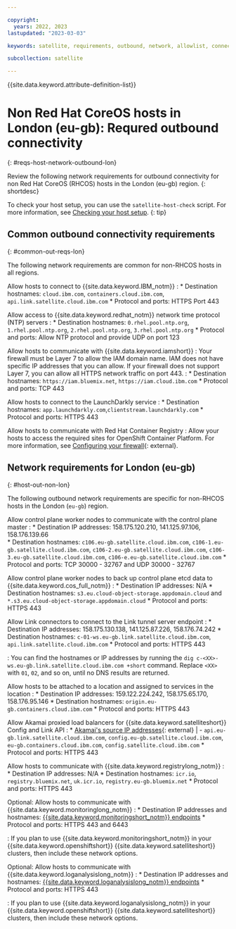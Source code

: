 ```yaml
---

copyright:
  years: 2022, 2023
lastupdated: "2023-03-03"

keywords: satellite, requirements, outbound, network, allowlist, connectivity, firewall

subcollection: satellite

---
```


{{site.data.keyword.attribute-definition-list}}

# Non Red Hat CoreOS hosts in London (eu-gb): Requred outbound connectivity
{: #reqs-host-network-outbound-lon}

Review the following network requirements for outbound connectivity for non Red Hat CoreOS (RHCOS) hosts in the London (eu-gb) region.
{: shortdesc}


To check your host setup, you can use the `satellite-host-check` script. For more information, see [Checking your host setup](/docs/satellite?topic=satellite-host-network-check).
{: tip}

## Common outbound connectivity requirements
{: #common-out-reqs-lon}

The following network requirements are common for non-RHCOS hosts in all regions. 

Allow hosts to connect to {{site.data.keyword.IBM_notm}}
:    * Destination hostnames: `cloud.ibm.com`, `containers.cloud.ibm.com`, `api.link.satellite.cloud.ibm.com`
     * Protocol and ports: HTTPS Port 443

Allow access to {{site.data.keyword.redhat_notm}} network time protocol (NTP) servers
:    * Destination hostnames: `0.rhel.pool.ntp.org`, `1.rhel.pool.ntp.org`, `2.rhel.pool.ntp.org`, `3.rhel.pool.ntp.org`
     * Protocol and ports: Allow NTP protocol and provide UDP on port 123

Allow hosts to communicate with {{site.data.keyword.iamshort}}
:    Your firewall must be Layer 7 to allow the IAM domain name. IAM does not have specific IP addresses that you can allow. If your firewall does not support Layer 7, you can allow all HTTPS network traffic on port 443.
:    * Destination hostnames: `https://iam.bluemix.net`, `https://iam.cloud.ibm.com`
     * Protocol and ports: TCP 443

Allow hosts to connect to the LaunchDarkly service
:    * Destination hostnames: `app.launchdarkly.com`,`clientstream.launchdarkly.com`
     * Protocol and ports: HTTPS 443

Allow hosts to communicate with Red Hat Container Registry
:    Allow your hosts to access the required sites for OpenShift Container Platform. For more information, see [Configuring your firewall](https://docs.openshift.com/container-platform/4.8/installing/install_config/configuring-firewall.html){: external}.



## Network requirements for London (eu-gb)
{: #host-out-non-lon}

The following outbound network requirements are specific for non-RHCOS hosts in the London (`eu-gb`) region.

Allow control plane worker nodes to communicate with the control plane master
:    * Destination IP addresses: 158.175.120.210, 141.125.97.106, 158.176.139.66  
     * Destination hostnames:  `c106.eu-gb.satellite.cloud.ibm.com`, `c106-1.eu-gb.satellite.cloud.ibm.com`, `c106-2.eu-gb.satellite.cloud.ibm.com`, `c106-3.eu-gb.satellite.cloud.ibm.com`, `c106-e.eu-gb.satellite.cloud.ibm.com` 
     * Protocol and ports: TCP 30000 - 32767 and UDP 30000 - 32767

Allow control plane worker nodes to back up control plane etcd data to {{site.data.keyword.cos_full_notm}}
:    * Destination IP addresses: N/A
     * Destination hostnames: `s3.eu.cloud-object-storage.appdomain.cloud` and `*.s3.eu.cloud-object-storage.appdomain.cloud`
     * Protocol and ports: HTTPS 443

Allow Link connectors to connect to the Link tunnel server endpoint
:    * Destination IP addresses: 158.175.130.138, 141.125.87.226, 158.176.74.242
     * Destination hostnames: `c-01-ws.eu-gb.link.satellite.cloud.ibm.com`, `api.link.satellite.cloud.ibm.com`
     * Protocol and ports: HTTPS 443
     
:    You can find the hostnames or IP addresses by running the `dig c-<XX>-ws.eu-gb.link.satellite.cloud.ibm.com +short` command. Replace `<XX>` with `01`, `02`, and so on, until no DNS results are returned.

Allow hosts to be attached to a location and assigned to services in the location
:    * Destination IP addresses: 159.122.224.242, 158.175.65.170, 158.176.95.146
     * Destination hostnames: `origin.eu-gb.containers.cloud.ibm.com`
     * Protocol and ports: HTTPS 443
     
Allow Akamai proxied load balancers for {{site.data.keyword.satelliteshort}} Config and Link API
:    * [Akamai's source IP addresses](https://github.com/IBM-Cloud/kube-samples/tree/master/akamai/gtm-liveness-test){: external}  |  - `api.eu-gb.link.satellite.cloud.ibm.com`, `config.eu-gb.satellite.cloud.ibm.com`, `eu-gb.containers.cloud.ibm.com`, `config.satellite.cloud.ibm.com`
     * Protocol and ports: HTTPS 443

Allow hosts to communicate with {{site.data.keyword.registrylong_notm}}
:    * Destination IP addresses: N/A 
     * Destination hostnames: `icr.io`, `registry.bluemix.net`, `uk.icr.io`, `registry.eu-gb.bluemix.net`
     * Protocol and ports: HTTPS 443

Optional: Allow hosts to communicate with {{site.data.keyword.monitoringlong_notm}}
:    * Destination IP addresses and hostnames: [{{site.data.keyword.monitoringshort_notm}} endpoints](/docs/monitoring?topic=monitoring-endpoints)
     * Protocol and ports: HTTPS 443 and 6443
     
:    If you plan to use {{site.data.keyword.monitoringshort_notm}} in your {{site.data.keyword.openshiftshort}} {{site.data.keyword.satelliteshort}} clusters, then include these network options.

Optional: Allow hosts to communicate with {{site.data.keyword.loganalysislong_notm}}
:    * Destination IP addresses and hostnames: [{{site.data.keyword.loganalysislong_notm}} endpoints](/docs/log-analysis?topic=log-analysis-endpoints#endpoints_api_public)
     * Protocol and ports: HTTPS 443

:    If you plan to use {{site.data.keyword.loganalysislong_notm}} in your {{site.data.keyword.openshiftshort}} {{site.data.keyword.satelliteshort}} clusters, then include these network options.


